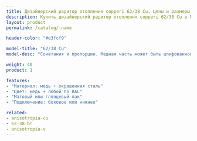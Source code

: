 ```yaml
---
title: Дизайнерский радитор отопления copperi 62/38 Cu. Цены и размеры.
description: Купить дизайнерский радитор отопления copperi 62/38 Cu в Москве по цене производителя.
layout: product
permalink: /catalog/:name

header-color: "#e3fcf9"

model-title: "62/38 Cu"
model-desc: "Сочетания и пропорции. Медная часть может быть шлифованной или полированной, с матовым или глянцевым покрытием. Стальная - окрашена в любой цвет по каталогу RAL."

weight: 40
product: 1

features:
- "Материал: медь + окрашенная сталь"
- "Цвет: медь + любой по RAL"
- "Матовый или глянцевый лак"
- "Подключение: боковое или нижнее"

related:
- anisotropia-cu
- 62-38-br
- anisotropia-v
---
```

